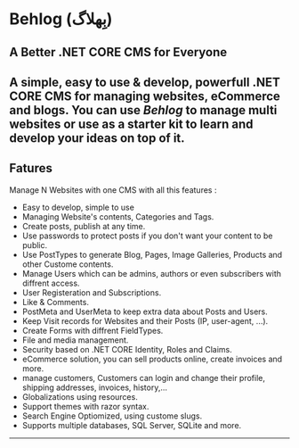 # Behlog (بِهلاگ)
## A Better .NET CORE CMS for Everyone
A simple, easy to use & develop, powerfull .NET CORE CMS for managing websites, eCommerce and blogs. You can use *Behlog* to manage multi websites or 
use as a starter kit to learn and develop your ideas on top of it.
---
## Fatures
Manage N Websites with one CMS with all this features :
- Easy to develop, simple to use
- Managing Website's contents, Categories and Tags.
- Create posts, publish at any time.
- Use passwords to protect posts if you don't want your content to be public.
- Use PostTypes to generate Blog, Pages, Image Galleries, Products and other Custome contents.
- Manage Users which can be admins, authors or even subscribers with diffrent access.
- User Registeration and Subscriptions.
- Like & Comments.
- PostMeta and UserMeta to keep extra data about Posts and Users.
- Keep Visit records for Websites and their Posts (IP, user-agent, ...).
- Create Forms with diffrent FieldTypes.
- File and media management.
- Security based on .NET CORE Identity, Roles and Claims.
- eCommerce solution, you can sell products online, create invoices and more.
- manage customers, Customers can login and change their profile, shipping addresses, invoices, history,...
- Globalizations using resources.
- Support themes with razor syntax.
- Search Engine Optiomized, using custome slugs.
- Supports multiple databases, SQL Server, SQLite and more.
---


